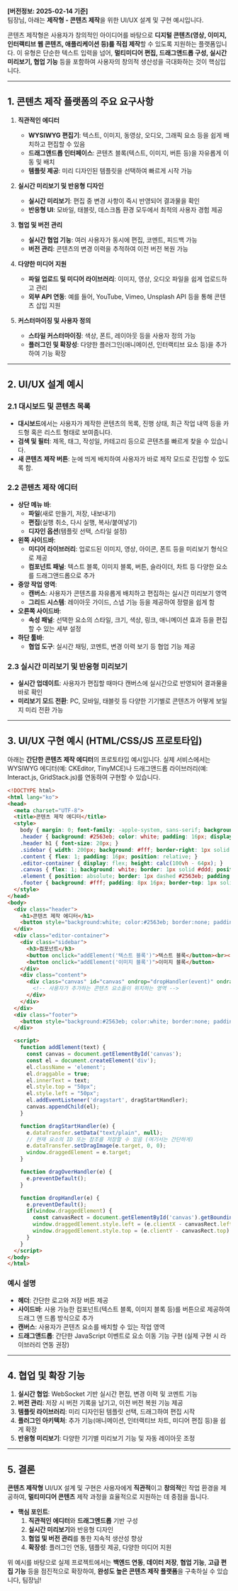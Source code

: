 **\[버전정보: 2025-02-14 기준\]**  
팀장님, 아래는 **제작형 - 콘텐츠 제작**을 위한 UI/UX 설계 및 구현 예시입니다.  
  
콘텐츠 제작형은 사용자가 창의적인 아이디어를 바탕으로 **디지털 콘텐츠(영상, 이미지, 인터랙티브 웹 콘텐츠, 애플리케이션 등)를 직접 제작**할 수 있도록 지원하는 플랫폼입니다. 이 유형은 단순한 텍스트 입력을 넘어, **멀티미디어 편집, 드래그앤드롭 구성, 실시간 미리보기, 협업 기능** 등을 포함하여 사용자의 창의적 생산성을 극대화하는 것이 핵심입니다.

---

## 1. 콘텐츠 제작 플랫폼의 주요 요구사항

1. **직관적인 에디터**  
   - **WYSIWYG 편집기**: 텍스트, 이미지, 동영상, 오디오, 그래픽 요소 등을 쉽게 배치하고 편집할 수 있음  
   - **드래그앤드롭 인터페이스**: 콘텐츠 블록(텍스트, 이미지, 버튼 등)을 자유롭게 이동 및 배치  
   - **템플릿 제공**: 미리 디자인된 템플릿을 선택하여 빠르게 시작 가능

2. **실시간 미리보기 및 반응형 디자인**  
   - **실시간 미리보기**: 편집 중 변경 사항이 즉시 반영되어 결과물을 확인  
   - **반응형 UI**: 모바일, 태블릿, 데스크톱 환경 모두에서 최적의 사용자 경험 제공

3. **협업 및 버전 관리**  
   - **실시간 협업 기능**: 여러 사용자가 동시에 편집, 코멘트, 피드백 가능  
   - **버전 관리**: 콘텐츠의 변경 이력을 추적하여 이전 버전 복원 가능

4. **다양한 미디어 지원**  
   - **파일 업로드 및 미디어 라이브러리**: 이미지, 영상, 오디오 파일을 쉽게 업로드하고 관리  
   - **외부 API 연동**: 예를 들어, YouTube, Vimeo, Unsplash API 등을 통해 콘텐츠 삽입 지원

5. **커스터마이징 및 사용자 정의**  
   - **스타일 커스터마이징**: 색상, 폰트, 레이아웃 등을 사용자 정의 가능  
   - **플러그인 및 확장성**: 다양한 플러그인(애니메이션, 인터랙티브 요소 등)을 추가하여 기능 확장

---

## 2. UI/UX 설계 예시

### 2.1 대시보드 및 콘텐츠 목록

- **대시보드**에서는 사용자가 제작한 콘텐츠의 목록, 진행 상태, 최근 작업 내역 등을 카드형 혹은 리스트 형태로 보여줍니다.
- **검색 및 필터**: 제목, 태그, 작성일, 카테고리 등으로 콘텐츠를 빠르게 찾을 수 있습니다.
- **새 콘텐츠 제작 버튼**: 눈에 띄게 배치하여 사용자가 바로 제작 모드로 진입할 수 있도록 함.

### 2.2 콘텐츠 제작 에디터

- **상단 메뉴 바**:  
  - **파일**(새로 만들기, 저장, 내보내기)  
  - **편집**(실행 취소, 다시 실행, 복사/붙여넣기)  
  - **디자인 옵션**(템플릿 선택, 스타일 설정)  
- **왼쪽 사이드바**:  
  - **미디어 라이브러리**: 업로드된 이미지, 영상, 아이콘, 폰트 등을 미리보기 형식으로 제공  
  - **컴포넌트 패널**: 텍스트 블록, 이미지 블록, 버튼, 슬라이더, 차트 등 다양한 요소를 드래그앤드롭으로 추가
- **중앙 작업 영역**:  
  - **캔버스**: 사용자가 콘텐츠를 자유롭게 배치하고 편집하는 실시간 미리보기 영역  
  - **그리드 시스템**: 레이아웃 가이드, 스냅 기능 등을 제공하여 정렬을 쉽게 함
- **오른쪽 사이드바**:  
  - **속성 패널**: 선택한 요소의 스타일, 크기, 색상, 링크, 애니메이션 효과 등을 편집할 수 있는 세부 설정
- **하단 툴바**:  
  - **협업 도구**: 실시간 채팅, 코멘트, 변경 이력 보기 등 협업 기능 제공

### 2.3 실시간 미리보기 및 반응형 미리보기

- **실시간 업데이트**: 사용자가 편집할 때마다 캔버스에 실시간으로 반영되어 결과물을 바로 확인
- **미리보기 모드 전환**: PC, 모바일, 태블릿 등 다양한 기기별로 콘텐츠가 어떻게 보일지 미리 전환 가능

---

## 3. UI/UX 구현 예시 (HTML/CSS/JS 프로토타입)

아래는 **간단한 콘텐츠 제작 에디터**의 프로토타입 예시입니다. 실제 서비스에서는 WYSIWYG 에디터(예: CKEditor, TinyMCE)나 드래그앤드롭 라이브러리(예: Interact.js, GridStack.js)를 연동하여 구현할 수 있습니다.

```html
<!DOCTYPE html>
<html lang="ko">
<head>
  <meta charset="UTF-8">
  <title>콘텐츠 제작 에디터</title>
  <style>
    body { margin: 0; font-family: -apple-system, sans-serif; background: #f9fafb; }
    .header { background: #2563eb; color: white; padding: 16px; display: flex; justify-content: space-between; align-items: center; }
    .header h1 { font-size: 20px; }
    .sidebar { width: 200px; background: #fff; border-right: 1px solid #ddd; padding: 16px; overflow-y: auto; }
    .content { flex: 1; padding: 16px; position: relative; }
    .editor-container { display: flex; height: calc(100vh - 64px); }
    .canvas { flex: 1; background: white; border: 1px solid #ddd; position: relative; }
    .element { position: absolute; border: 1px dashed #2563eb; padding: 8px; cursor: move; }
    .footer { background: #fff; padding: 8px 16px; border-top: 1px solid #ddd; text-align: right; }
  </style>
</head>
<body>
  <div class="header">
    <h1>콘텐츠 제작 에디터</h1>
    <button style="background:white; color:#2563eb; border:none; padding:8px 12px; border-radius:4px; cursor:pointer;">저장</button>
  </div>
  <div class="editor-container">
    <div class="sidebar">
      <h3>컴포넌트</h3>
      <button onclick="addElement('텍스트 블록')">텍스트 블록</button><br><br>
      <button onclick="addElement('이미지 블록')">이미지 블록</button>
    </div>
    <div class="content">
      <div class="canvas" id="canvas" ondrop="dropHandler(event)" ondragover="dragOverHandler(event)">
        <!-- 사용자가 추가하는 콘텐츠 요소들이 위치하는 영역 -->
      </div>
    </div>
  </div>
  <div class="footer">
    <button style="background:#2563eb; color:white; border:none; padding:8px 12px; border-radius:4px; cursor:pointer;">미리보기</button>
  </div>

  <script>
    function addElement(text) {
      const canvas = document.getElementById('canvas');
      const el = document.createElement('div');
      el.className = 'element';
      el.draggable = true;
      el.innerText = text;
      el.style.top = "50px";
      el.style.left = "50px";
      el.addEventListener('dragstart', dragStartHandler);
      canvas.appendChild(el);
    }

    function dragStartHandler(e) {
      e.dataTransfer.setData("text/plain", null);
      // 현재 요소의 ID 또는 참조를 저장할 수 있음 (여기서는 간단하게)
      e.dataTransfer.setDragImage(e.target, 0, 0);
      window.draggedElement = e.target;
    }

    function dragOverHandler(e) {
      e.preventDefault();
    }

    function dropHandler(e) {
      e.preventDefault();
      if(window.draggedElement) {
        const canvasRect = document.getElementById('canvas').getBoundingClientRect();
        window.draggedElement.style.left = (e.clientX - canvasRect.left) + "px";
        window.draggedElement.style.top = (e.clientY - canvasRect.top) + "px";
      }
    }
  </script>
</body>
</html>
```

### 예시 설명

- **헤더**: 간단한 로고와 저장 버튼 제공  
- **사이드바**: 사용 가능한 컴포넌트(텍스트 블록, 이미지 블록 등)를 버튼으로 제공하여 드래그 앤 드롭 방식으로 추가  
- **캔버스**: 사용자가 콘텐츠 요소를 배치할 수 있는 작업 영역  
- **드래그앤드롭**: 간단한 JavaScript 이벤트로 요소 이동 기능 구현 (실제 구현 시 라이브러리 연동 권장)

---

## 4. 협업 및 확장 기능

1. **실시간 협업**: WebSocket 기반 실시간 편집, 변경 이력 및 코멘트 기능  
2. **버전 관리**: 저장 시 버전 기록을 남기고, 이전 버전 복원 기능 제공  
3. **템플릿 라이브러리**: 미리 디자인된 템플릿 선택, 드래그하여 편집 시작  
4. **플러그인 아키텍처**: 추가 기능(애니메이션, 인터랙티브 차트, 미디어 편집 등)을 쉽게 확장  
5. **반응형 미리보기**: 다양한 기기별 미리보기 기능 및 자동 레이아웃 조정

---

## 5. 결론

**콘텐츠 제작형** UI/UX 설계 및 구현은 사용자에게 **직관적**이고 **창의적**인 작업 환경을 제공하여, **멀티미디어 콘텐츠** 제작 과정을 효율적으로 지원하는 데 중점을 둡니다.  
  
- **핵심 포인트**:  
  1. **직관적인 에디터**와 **드래그앤드롭** 기반 구성  
  2. **실시간 미리보기**와 반응형 디자인  
  3. **협업 및 버전 관리**를 통한 지속적 생산성 향상  
  4. **확장성**: 플러그인 연동, 템플릿 제공, 다양한 미디어 지원

위 예시를 바탕으로 실제 프로젝트에서는 **백엔드 연동**, **데이터 저장**, **협업 기능**, **고급 편집 기능** 등을 점진적으로 확장하여, **완성도 높은 콘텐츠 제작 플랫폼**을 구축하실 수 있습니다, 팀장님!

